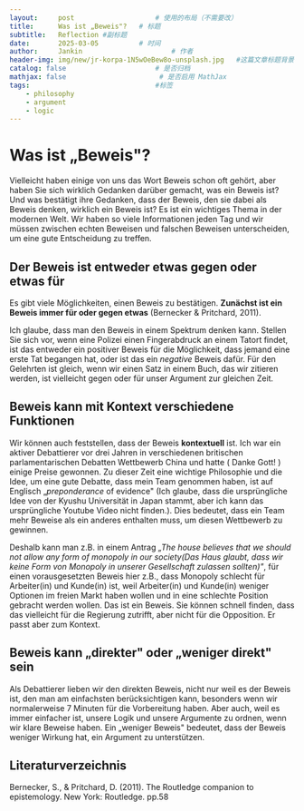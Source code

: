 ```yaml
---
layout:     post   				    # 使用的布局（不需要改）
title:      Was ist „Beweis"?  	# 标题 
subtitle:   Reflection #副标题
date:       2025-03-05 			# 时间
author:     Jankin 						# 作者
header-img: img/new/jr-korpa-1N5wOeBew8o-unsplash.jpg 	#这篇文章标题背景图片
catalog: false 						# 是否归档
mathjax: false                       # 是否启用 MathJax
tags:								#标签
    - philosophy
    - argument
    - logic
---
```

# Was ist „Beweis"?

Vielleicht haben einige von uns das Wort Beweis schon oft gehört, aber haben Sie sich wirklich Gedanken darüber gemacht, was ein Beweis ist? Und was bestätigt ihre Gedanken, dass der Beweis, den sie dabei als Beweis denken, wirklich ein Beweis ist? Es ist ein wichtiges Thema in der modernen Welt. Wir haben so viele Informationen jeden Tag und wir müssen zwischen echten Beweisen und falschen Beweisen unterscheiden, um eine gute Entscheidung zu treffen.

## Der Beweis ist entweder etwas gegen oder etwas für

Es gibt viele Möglichkeiten, einen Beweis zu bestätigen.
**Zunächst ist ein Beweis immer für oder gegen etwas**  (Bernecker & Pritchard, 2011).

Ich glaube, dass man den Beweis in einem Spektrum denken kann. Stellen Sie sich vor, wenn eine Polizei einen Fingerabdruck an einem Tatort findet, ist das entweder ein positiver Beweis für die Möglichkeit, dass jemand eine erste Tat begangen hat, oder ist das ein *negative* Beweis dafür. Für den Gelehrten ist gleich, wenn wir einen Satz in einem Buch, das wir zitieren werden, ist vielleicht gegen oder für unser Argument zur gleichen Zeit.

## Beweis kann mit Kontext verschiedene Funktionen

Wir können auch feststellen, dass der Beweis **kontextuell** ist. Ich war ein aktiver Debattierer vor drei Jahren in verschiedenen britischen parlamentarischen Debatten Wettbewerb China und hatte ( Danke Gott! ) einige Preise gewonnen. Zu dieser Zeit eine wichtige Philosophie und die Idee, um eine gute Debatte, dass mein Team genommen haben, ist auf Englisch „*preponderance* of evidence" (Ich glaube, dass die ursprüngliche Idee von der Kyushu Universität in Japan stammt, aber ich kann das ursprüngliche Youtube Video nicht finden.). Dies bedeutet, dass ein Team mehr Beweise als ein anderes enthalten muss, um diesen Wettbewerb zu gewinnen.

Deshalb kann man z.B. in einem Antrag *„The house believes that we should not allow any form of monopoly in our society(Das Haus glaubt, dass wir keine Form von Monopoly in unserer Gesellschaft zulassen sollten)"*, für einen vorausgesetzten Beweis hier z.B., dass Monopoly schlecht für Arbeiter(in) und Kunde(in) ist, weil Arbeiter(in) und Kunde(in) weniger Optionen im freien Markt haben wollen und in eine schlechte Position gebracht werden wollen. Das ist ein Beweis. Sie können schnell finden, dass das vielleicht für die Regierung zutrifft, aber nicht für die Opposition. Er passt aber zum Kontext.

## Beweis kann „direkter" oder „weniger direkt" sein

Als Debattierer lieben wir den direkten Beweis, nicht nur weil es der Beweis ist, den man am einfachsten berücksichtigen kann, besonders wenn wir normalerweise 7 Minuten für die Vorbereitung haben. Aber auch, weil es immer einfacher ist, unsere Logik und unsere Argumente zu ordnen, wenn wir klare Beweise haben. Ein „weniger Beweis" bedeutet, dass der Beweis weniger Wirkung hat, ein Argument zu unterstützen.

## Literaturverzeichnis

Bernecker, S., & Pritchard, D. (2011). The Routledge companion to epistemology. New York: Routledge. pp.58
